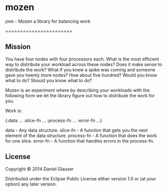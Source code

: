 # mozen
מאזן - Mozen a library for balancing work

=======================

## Mission

You have four nodes with four processors each. What is the most
efficient way to distribute your workload across these nodes? Does it
make sense to distribute the work? What if you knew a spike was coming
and someone gave you twenty more nodes? How about five hundred? Would
you know what to do? Should you know what to do?

Mozen is an experiment where by describing your workloads with the
following form we let the library figure out how to distribute the
work for you.

Work is:

{:data ...
 :slice-fn ...
 :process-fn ...
 :error-fn ...}

 data - Any data structure.
 slice-fn - A function that gets you the next element of the data structure.
 process-fn - A function that does the work for one slice.
 error-fn - A function that handles errors in the process-fn.

## License

Copyright © 2014 Daniel Glauser

Distributed under the Eclipse Public License either version 1.0 or (at
your option) any later version.

